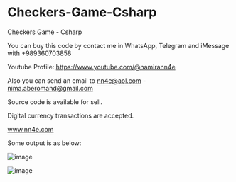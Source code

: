# Checkers-Game-Csharp
Checkers Game - Csharp

You can buy this code by contact me in WhatsApp, Telegram and iMessage with +989360703858

Youtube Profile: https://www.youtube.com/@namirann4e

Also you can send an email to nn4e@aol.com - nima.aberomand@gmail.com

Source code is available for sell.

Digital currency transactions are accepted.

www.nn4e.com

Some output is as below:

![image](https://github.com/user-attachments/assets/1010cffb-251b-4e5a-b41e-6910f793103a)

![image](https://github.com/user-attachments/assets/b5dab42c-76a9-481d-8af9-b39f54d0f00b)
